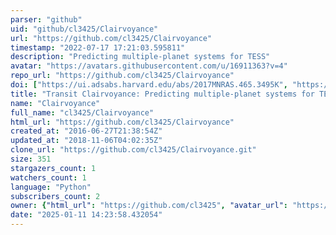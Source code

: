 ```yaml
---
parser: "github"
uid: "github/cl3425/Clairvoyance"
url: "https://github.com/cl3425/Clairvoyance"
timestamp: "2022-07-17 17:21:03.595811"
description: "Predicting multiple-planet systems for TESS"
avatar: "https://avatars.githubusercontent.com/u/16911363?v=4"
repo_url: "https://github.com/cl3425/Clairvoyance"
doi: ["https://ui.adsabs.harvard.edu/abs/2017MNRAS.465.3495K", "https://ui.adsabs.harvard.edu/abs/2016ascl.soft11008K/abstract"]
title: "Transit Clairvoyance: Predicting multiple-planet systems for TESS"
name: "Clairvoyance"
full_name: "cl3425/Clairvoyance"
html_url: "https://github.com/cl3425/Clairvoyance"
created_at: "2016-06-27T21:38:54Z"
updated_at: "2018-11-06T04:02:35Z"
clone_url: "https://github.com/cl3425/Clairvoyance.git"
size: 351
stargazers_count: 1
watchers_count: 1
language: "Python"
subscribers_count: 2
owner: {"html_url": "https://github.com/cl3425", "avatar_url": "https://avatars.githubusercontent.com/u/16911363?v=4", "login": "cl3425", "type": "User"}
date: "2025-01-11 14:23:58.432054"
---
```

